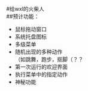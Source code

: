 #给wxl的火柴人  
##预计功能：  
* 鼠标拖动窗口  
* 系统托盘图标  
* 多级菜单  
* 随机出现的多种动作  
（如跳舞，跑步，抠脚（？？
* 第一次运行的欢迎界面
* 执行菜单中的指定动作
* 神秘功能